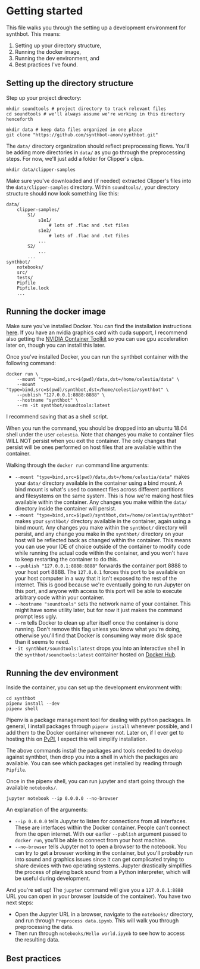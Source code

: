 # Getting started
This file walks you through the setting up a development environment for synthbot. This means:
1. Setting up your directory structure,
2. Running the docker image,
3. Running the dev environment, and
4. Best practices I've found.

## Setting up the directory structure
Step up your project directory:
```
mkdir soundtools # project directory to track relevant files
cd soundtools # we'll always assume we're working in this directory henceforth

mkdir data # keep data files organized in one place
git clone "https://github.com/synthbot-anon/synthbot.git"
```

The `data/` directory organization should reflect preprocessing flows. You'll be adding more directories in `data/` as you go through the preprocessing steps. For now, we'll just add a folder for Clipper's clips.
```
mkdir data/clipper-samples
```

Make sure you've downloaded and (if needed) extracted Clipper's files into the `data/clipper-samples` directory. Within `soundtools/`, your directory structure should now look something like this:
```
data/
    clipper-samples/
        S1/
            s1e1/
                # lots of .flac and .txt files
            s1e2/
                # lots of .flac and .txt files
            ...
        S2/
            ...
        ...
synthbot/
    notebooks/
    src/
    tests/
    Pipfile
    Pipfile.lock
    ...
```

## Running the docker image
Make sure you've installed Docker. You can find the installation instructions [here](https://docs.docker.com/install/). If you have an nvidia graphics card with cuda support, I recommend also getting the [NVIDIA Container Toolkit](https://github.com/NVIDIA/nvidia-docker) so you can use gpu acceleration later on, though you can install this later.

Once you've installed Docker, you can run the synthbot container with the following command:
```
docker run \
    --mount "type=bind,src=$(pwd)/data,dst=/home/celestia/data" \
    --mount "type=bind,src=$(pwd)/synthbot,dst=/home/celestia/synthbot" \
    --publish "127.0.0.1:8888:8888" \
    --hostname "synthbot" \
    --rm -it synthbot/soundtools:latest
```

I recommend saving that as a shell script.

When you run the command, you should be dropped into an ubuntu 18.04 shell under the user `celestia`. Note that changes you make to container files WILL NOT persist when you exit the container. The only changes that persist will be ones performed on host files that are available within the container.

Walking through the `docker run` command line arguments:
* `--mount "type=bind,src=$(pwd)/data,dst=/home/celestia/data"` makes your `data/` directory available in the container using a bind mount. A bind mount is what's used to connect files across different partitions and filesystems on the same system. This is how we're making host files available within the container. Any changes you make within the `data/` directory inside the container will persist.
* `--mount "type=bind,src=$(pwd)/synthbot,dst=/home/celestia/synthbot"` makes your `synthbot/` directory available in the container, again using a bind mount. Any changes you make within the `synthbot/` directory will persist, and any change you make in the `synthbot/` directory on your host will be reflected back as changed within the container. This means you can use your IDE of choice outside of the container to modify code while running the actual code within the container, and you won't have to keep restarting the container to do this.
* `--publish "127.0.0.1:8888:8888"` forwards the container port 8888 to your host port 8888. The `127.0.0.1` forces this port to be available on your host computer in a way that it isn't exposed to the rest of the internet. This is good because we're eventually going to run Jupyter on this port, and anyone with access to this port will be able to execute arbitrary code within your container.
* `--hostname "soundtools"` sets the network name of your container. This might have some utility later, but for now it just makes the command prompt less ugly.
* `--rm` tells Docker to clean up after itself once the container is done running. Don't remove this flag unless you know what you're doing, otherwise you'll find that Docker is consuming way more disk space than it seems to need.
* `-it synthbot/soundtools:latest` drops you into an interactive shell in the `synthbot/soundtools:latest` container hosted on [Docker Hub](https://hub.docker.com).

## Running the dev environment
Inside the container, you can set up the development environment with:
```
cd synthbot
pipenv install --dev
pipenv shell
```

Pipenv is a package management tool for dealing with python packages. In general, I install packages through `pipenv install` whenever possible, and I add them to the Docker container whenever not. Later on, if I ever get to hosting this on [PyPI](https://pypi.org), I expect this will simplify installation.

The above commands install the packages and tools needed to develop against synthbot, then drop you into a shell in which the packages are available. You can see which packages get installed by reading through `Pipfile`.

Once in the pipenv shell, you can run jupyter and start going through the available `notebooks/`.
```
jupyter notebook --ip 0.0.0.0 --no-browser
```

An explanation of the arguments:
* `--ip 0.0.0.0` tells Jupyter to listen for connections from all interfaces. These are interfaces within the Docker container. People can't connect from the open internet. With our earlier `--publish` argument passed to `docker run`, you'll be able to connect from your host machine.
* `--no-browser` tells Jupyter not to open a browser to the notebook. You can try to get a browser working in the container, but you'll probably run into sound and graphics issues since it can get complicated trying to share devices with two operating systems. Jupyter drastically simplifies the process of playing back sound from a Python interpreter, which will be useful during development.

And you're set up! The `jupyter` command will give you a `127.0.0.1:8888` URL you can open in your browser (outside of the container). You have two next steps:
* Open the Jupyter URL in a browser, navigate to the `notebooks/` directory, and run through `Preprocess data.ipynb`. This will walk you through preprocessing the data.
* Then run through `notebooks/Hello world.ipynb` to see how to access the resulting data.

## Best practices

